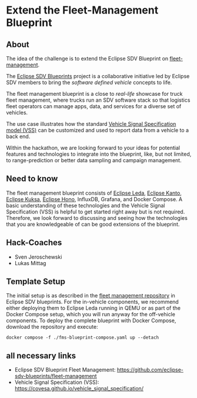 # Extend the Fleet-Management Blueprint

## About

The idea of the challenge is to extend the Eclipse SDV Blueprint on [fleet-management](https://github.com/eclipse-sdv-blueprints/fleet-management).

The [Eclipse SDV Blueprints](https://github.com/eclipse-sdv-blueprints) project is a collaborative initiative
led by Eclipse SDV members to bring the *software defined vehicle* concepts to life.

The fleet management blueprint is a close to *real-life* showcase
for truck fleet management, where trucks run an SDV software stack so that logistics fleet operators can
manage apps, data, and services for a diverse set of vehicles.

The use case illustrates how the standard [Vehicle Signal Specification model (VSS)](https://covesa.github.io/vehicle_signal_specification/) can be customized and used to report data from a vehicle
to a back end.

Within the hackathon, we are looking forward to your ideas for potential features and technologies to integrate into the blueprint, like, but not limited, to range-prediction or better data sampling and campaign management.

## Need to know

The fleet management blueprint consists of [Eclipse Leda](https://eclipse-leda.github.io/leda/), [Eclipse Kanto](https://github.com/eclipse-kanto), [Eclipse Kuksa](https://eclipse-kuksa.github.io/kuksa-website/), [Eclipse Hono](https://github.com/eclipse-hono/hono), InfluxDB, Grafana, and Docker Compose. A basic understanding of these technologies and the Vehicle Signal Specification (VSS) is helpful to get started right away but is not required. Therefore, we look forward to discussing and seeing how the technologies that you are knowledgeable of can be good extensions of the blueprint.

## Hack-Coaches

- Sven Jeroschewski
- Lukas Mittag

## Template Setup

The initial setup is as described in the [fleet management repository](https://github.com/eclipse-sdv-blueprints/fleet-management) in Eclipse SDV blueprints. For the in-vehicle components, we recommend either deploying them to Eclipse Leda running in QEMU or as part of the Docker Compose setup, which you will run anyway for the off-vehicle components. To deploy the complete blueprint with Docker Compose, download the repository and execute:

```
docker compose -f ./fms-blueprint-compose.yaml up --detach
```

## all necessary links

- Eclipse SDV Blueprint Fleet Management: https://github.com/eclipse-sdv-blueprints/fleet-management
- Vehicle Signal Specification (VSS): https://covesa.github.io/vehicle_signal_specification/
